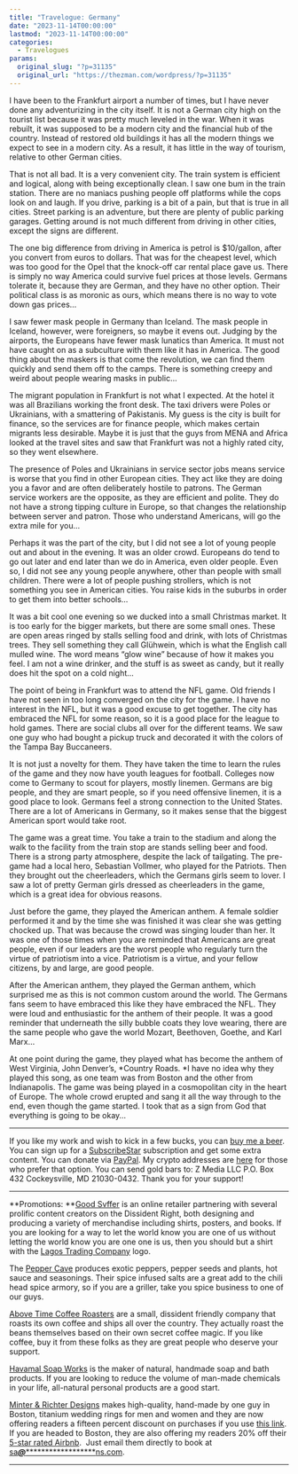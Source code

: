```yaml
---
title: "Travelogue: Germany"
date: "2023-11-14T00:00:00"
lastmod: "2023-11-14T00:00:00"
categories:
  - Travelogues
params:
  original_slug: "?p=31135"
  original_url: "https://thezman.com/wordpress/?p=31135"
---
```


I have been to the Frankfurt airport a number of times, but I have never
done any adventurizing in the city itself. It is not a German city high
on the tourist list because it was pretty much leveled in the war. When
it was rebuilt, it was supposed to be a modern city and the financial
hub of the country. Instead of restored old buildings it has all the
modern things we expect to see in a modern city. As a result, it has
little in the way of tourism, relative to other German cities.

That is not all bad. It is a very convenient city. The train system is
efficient and logical, along with being exceptionally clean. I saw one
bum in the train station. There are no maniacs pushing people off
platforms while the cops look on and laugh. If you drive, parking is a
bit of a pain, but that is true in all cities. Street parking is an
adventure, but there are plenty of public parking garages. Getting
around is not much different from driving in other cities, except the
signs are different.

The one big difference from driving in America is petrol is $10/gallon,
after you convert from euros to dollars. That was for the cheapest
level, which was too good for the Opel that the knock-off car rental
place gave us. There is simply no way America could survive fuel prices
at those levels. Germans tolerate it, because they are German, and they
have no other option. Their political class is as moronic as ours, which
means there is no way to vote down gas prices…

I saw fewer mask people in Germany than Iceland. The mask people in
Iceland, however, were foreigners, so maybe it evens out. Judging by the
airports, the Europeans have fewer mask lunatics than America. It must
not have caught on as a subculture with them like it has in America. The
good thing about the maskers is that come the revolution, we can find
them quickly and send them off to the camps. There is something creepy
and weird about people wearing masks in public…

The migrant population in Frankfurt is not what I expected. At the hotel
it was all Brazilians working the front desk. The taxi drivers were
Poles or Ukrainians, with a smattering of Pakistanis. My guess is the
city is built for finance, so the services are for finance people, which
makes certain migrants less desirable. Maybe it is just that the guys
from MENA and Africa looked at the travel sites and saw that Frankfurt
was not a highly rated city, so they went elsewhere.

The presence of Poles and Ukrainians in service sector jobs means
service is worse that you find in other European cities. They act like
they are doing you a favor and are often deliberately hostile to
patrons. The German service workers are the opposite, as they are
efficient and polite. They do not have a strong tipping culture in
Europe, so that changes the relationship between server and patron.
Those who understand Americans, will go the extra mile for you…

Perhaps it was the part of the city, but I did not see a lot of young
people out and about in the evening. It was an older crowd. Europeans do
tend to go out later and end later than we do in America, even older
people. Even so, I did not see any young people anywhere, other than
people with small children. There were a lot of people pushing
strollers, which is not something you see in American cities. You raise
kids in the suburbs in order to get them into better schools…

It was a bit cool one evening so we ducked into a small Christmas
market. It is too early for the bigger markets, but there are some small
ones. These are open areas ringed by stalls selling food and drink, with
lots of Christmas trees. They sell something they call Glühwein, which
is what the English call mulled wine. The word means “glow wine” because
of how it makes you feel. I am not a wine drinker, and the stuff is as
sweet as candy, but it really does hit the spot on a cold night…

The point of being in Frankfurt was to attend the NFL game. Old friends
I have not seen in too long converged on the city for the game. I have
no interest in the NFL, but it was a good excuse to get together. The
city has embraced the NFL for some reason, so it is a good place for the
league to hold games. There are social clubs all over for the different
teams. We saw one guy who had bought a pickup truck and decorated it
with the colors of the Tampa Bay Buccaneers.

It is not just a novelty for them. They have taken the time to learn the
rules of the game and they now have youth leagues for football. Colleges
now come to Germany to scout for players, mostly linemen. Germans are
big people, and they are smart people, so if you need offensive linemen,
it is a good place to look. Germans feel a strong connection to the
United States. There are a lot of Americans in Germany, so it makes
sense that the biggest American sport would take root.

The game was a great time. You take a train to the stadium and along the
walk to the facility from the train stop are stands selling beer and
food. There is a strong party atmosphere, despite the lack of
tailgating. The pre-game had a local hero, Sebastian Vollmer, who played
for the Patriots. Then they brought out the cheerleaders, which the
Germans girls seem to lover. I saw a lot of pretty German girls dressed
as cheerleaders in the game, which is a great idea for obvious reasons.

Just before the game, they played the American anthem. A female soldier
performed it and by the time she was finished it was clear she was
getting chocked up. That was because the crowd was singing louder than
her. It was one of those times when you are reminded that Americans are
great people, even if our leaders are the worst people who regularly
turn the virtue of patriotism into a vice. Patriotism is a virtue, and
your fellow citizens, by and large, are good people.

After the American anthem, they played the German anthem, which
surprised me as this is not common custom around the world. The Germans
fans seem to have embraced this like they have embraced the NFL. They
were loud and enthusiastic for the anthem of their people. It was a good
reminder that underneath the silly bubble coats they love wearing, there
are the same people who gave the world Mozart, Beethoven, Goethe, and
Karl Marx…

At one point during the game, they played what has become the anthem of
West Virginia, John Denver’s, *Country Roads. *I have no idea why they
played this song, as one team was from Boston and the other from
Indianapolis. The game was being played in a cosmopolitan city in the
heart of Europe. The whole crowd erupted and sang it all the way through
to the end, even though the game started. I took that as a sign from God
that everything is going to be okay…

------------------------------------------------------------------------

If you like my work and wish to kick in a few bucks, you can
<a href="https://www.buymeacoffee.com/mujolulu" rel="noopener"
target="_blank">buy me a beer</a>. You can sign up for a
<a href="https://www.subscribestar.com/the-z-blog" rel="noopener"
target="_blank">SubscribeStar</a> subscription and get some extra
content. You can donate via <a
href="https://www.paypal.com/donate/?cmd=_s-xclick&amp;hosted_button_id=UDAS2Q8JYA6CN&amp;source=url"
rel="noopener" target="_blank">PayPal</a>. My crypto addresses are
<a href="https://thezman.com/wordpress/?page_id=22713" rel="noopener"
target="_blank">here</a> for those who prefer that option. You can send
gold bars to: Z Media LLC P.O. Box 432 Cockeysville, MD 21030-0432.
Thank you for your support!

------------------------------------------------------------------------

**Promotions: **<a href="https://goodsvffer.com/" rel="noopener" target="_blank">Good
Svffer</a> is an online retailer partnering with several prolific
content creators on the Dissident Right, both designing and producing a
variety of merchandise including shirts, posters, and books. If you are
looking for a way to let the world know you are one of us without
letting the world know you are one one is us, then you should but a
shirt with the
<a href="https://goodsvffer.com/products/lagos-trading-company"
rel="noopener" target="_blank">Lagos Trading Company</a> logo.

The <a href="https://peppercave.com/shop/ols/products" rel="noopener"
target="_blank">Pepper Cave</a> produces exotic peppers, pepper seeds
and plants, hot sauce and seasonings. Their spice infused salts are a
great add to the chili head spice armory, so if you are a griller, take
you spice business to one of our guys.

<a href="https://abovetimecoffee.com/" rel="noopener"
target="_blank">Above Time Coffee Roasters</a> are a small, dissident
friendly company that roasts its own coffee and ships all over the
country. They actually roast the beans themselves based on their own
secret coffee magic. If you like coffee, buy it from these folks as they
are great people who deserve your support.

<a href="https://havamalsoapworks.com/" rel="noopener"
target="_blank">Havamal Soap Works</a> is the maker of natural, handmade
soap and bath products. If you are looking to reduce the volume of
man-made chemicals in your life, all-natural personal products are a
good start.

<a href="https://www.minterandrichterdesigns.com/"
rel="noreferrer nofollow noopener" target="_blank">Minter &amp; Richter
Designs</a> makes high-quality, hand-made by one guy in Boston, titanium
wedding rings for men and women and they are now offering readers a
fifteen percent discount on purchases if you use
<a href="https://www.minterandrichterdesigns.com/discount/ZMAN"
rel="noreferrer nofollow noopener" target="_blank">this link</a>.
<span class="highlight"><span class="colour"><span class="font"><span class="size">If
you are headed to Boston, they are also offering my readers 20% off
their <a
href="https://www.airbnb.com/users/7988017/listings?user_id=7988017&amp;s=3"
rel="noopener noreferrer" target="_blank">5-star rated Airbnb</a>.  Just
email them directly to book at
<a href="mailto:sa***@*********************ns.com"
data-original-string="Sk3l5agtndYJbHu0ChYanQ==cb7HRkZqXO6hHIQOXY0U6C3WAkmqU8fX6gN5s0+iiNIwWLXm3xoZsbI/HpT7SeNaMxV"><span
class="apbct-email-encoder"
data-original-string="xvEBnrz6pPMF+6qLAXEpMA==cb71/unzV2fa3mEpEUPawqLtWPWVvW8O4Mgtrza2CFQZFMBh2a50YixOpOgPcjldC8F"
title="This contact has been encoded by Anti-Spam by CleanTalk. Click to decode. To finish the decoding make sure that JavaScript is enabled in your browser.">sa<span
class="apbct-blur">***</span>@<span
class="apbct-blur">*********************</span>ns.com</span></a>.</span></span></span></span>

------------------------------------------------------------------------
